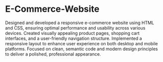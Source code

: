 # E-Commerce-Website

Designed and developed a responsive e-commerce website using HTML and CSS, ensuring optimal performance and usability across various devices.
Created visually appealing product pages, shopping cart interfaces, and a user-friendly navigation structure.
Implemented a responsive layout to enhance user experience on both desktop and mobile platforms.
Focused on clean, semantic code and modern design principles to deliver a polished, professional appearance.
